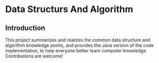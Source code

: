 # Data Structurs And Algorithm
## Introduction
This project summarizes and realizes the common data 
structure and algorithm knowledge points, and provides 
the Java version of the code implementation, to help 
everyone better learn computer knowledge.
Contributions are welcome!











